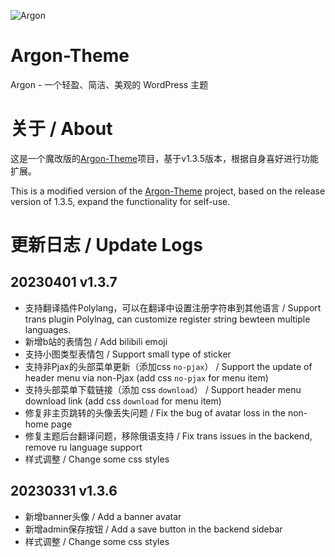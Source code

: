 ![Argon](https://cdn.jsdelivr.net/gh/solstice23/cdn@master/argon_new_animate.svg)

# Argon-Theme
Argon - 一个轻盈、简洁、美观的 WordPress 主题

# 关于 / About
这是一个魔改版的[Argon-Theme](https://github.com/solstice23/argon-theme/)项目，基于v1.3.5版本，根据自身喜好进行功能扩展。

This is a modified version of the [Argon-Theme](https://github.com/solstice23/argon-theme/) project, based on the release version of 1.3.5, expand the functionality for self-use.

# 更新日志 / Update Logs

## 20230401 v1.3.7
+ 支持翻译插件Polylang，可以在翻译中设置注册字符串到其他语言 / Support trans plugin Polylnag, can customize register string bewteen multiple languages.
+ 新增b站的表情包 / Add bilibili emoji
+ 支持小图类型表情包 / Support small type of sticker
+ 支持非Pjax的头部菜单更新（添加css `no-pjax`） / Support the update of header menu via non-Pjax (add css `no-pjax` for menu item)
+ 支持头部菜单下载链接（添加 css `download`） / Support header menu download link (add css `download` for menu item)
+ 修复非主页跳转的头像丢失问题 / Fix the bug of avatar loss in the non-home page
+ 修复主题后台翻译问题，移除俄语支持 / Fix trans issues in the backend, remove ru language support
+ 样式调整 / Change some css styles

## 20230331 v1.3.6
+ 新增banner头像 / Add a banner avatar
+ 新增admin保存按钮 / Add a save button in the backend sidebar
+ 样式调整 / Change some css styles
